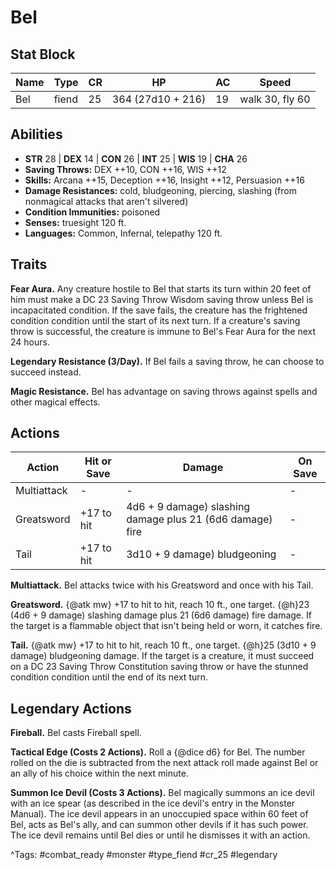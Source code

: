 # Bel

## Stat Block

| Name | Type | CR | HP | AC | Speed |
|------|------|----|----|----|-------|
| Bel | fiend | 25 | 364 (27d10 + 216) | 19 | walk 30, fly 60 |

## Abilities

- **STR** 28 | **DEX** 14 | **CON** 26 | **INT** 25 | **WIS** 19 | **CHA** 26
- **Saving Throws:** DEX ++10, CON ++16, WIS ++12  
- **Skills:** Arcana ++15, Deception ++16, Insight ++12, Persuasion ++16  
- **Damage Resistances:** cold, bludgeoning, piercing, slashing (from nonmagical attacks that aren't silvered)  
- **Condition Immunities:** poisoned  
- **Senses:** truesight 120 ft.  
- **Languages:** Common, Infernal, telepathy 120 ft.

## Traits

**Fear Aura.** Any creature hostile to Bel that starts its turn within 20 feet of him must make a DC 23 Saving Throw Wisdom saving throw unless Bel is incapacitated condition. If the save fails, the creature has the frightened condition condition until the start of its next turn. If a creature's saving throw is successful, the creature is immune to Bel's Fear Aura for the next 24 hours.

**Legendary Resistance (3/Day).** If Bel fails a saving throw, he can choose to succeed instead.

**Magic Resistance.** Bel has advantage on saving throws against spells and other magical effects.


## Actions

| Action | Hit or Save | Damage | On Save |
|--------|--------------|--------|----------|
| Multiattack | - | - | - |
| Greatsword | +17 to hit | 4d6 + 9 damage) slashing damage plus 21 (6d6 damage) fire | - |
| Tail | +17 to hit | 3d10 + 9 damage) bludgeoning | - |

**Multiattack.** Bel attacks twice with his Greatsword and once with his Tail.

**Greatsword.** {@atk mw} +17 to hit to hit, reach 10 ft., one target. {@h}23 (4d6 + 9 damage) slashing damage plus 21 (6d6 damage) fire damage. If the target is a flammable object that isn't being held or worn, it catches fire.

**Tail.** {@atk mw} +17 to hit to hit, reach 10 ft., one target. {@h}25 (3d10 + 9 damage) bludgeoning damage. If the target is a creature, it must succeed on a DC 23 Saving Throw Constitution saving throw or have the stunned condition condition until the end of its next turn.

## Legendary Actions

**Fireball.** Bel casts Fireball spell.

**Tactical Edge (Costs 2 Actions).** Roll a {@dice d6} for Bel. The number rolled on the die is subtracted from the next attack roll made against Bel or an ally of his choice within the next minute.

**Summon Ice Devil (Costs 3 Actions).** Bel magically summons an ice devil with an ice spear (as described in the ice devil's entry in the Monster Manual). The ice devil appears in an unoccupied space within 60 feet of Bel, acts as Bel's ally, and can summon other devils if it has such power. The ice devil remains until Bel dies or until he dismisses it with an action.



^Tags: #combat_ready #monster #type_fiend #cr_25 #legendary